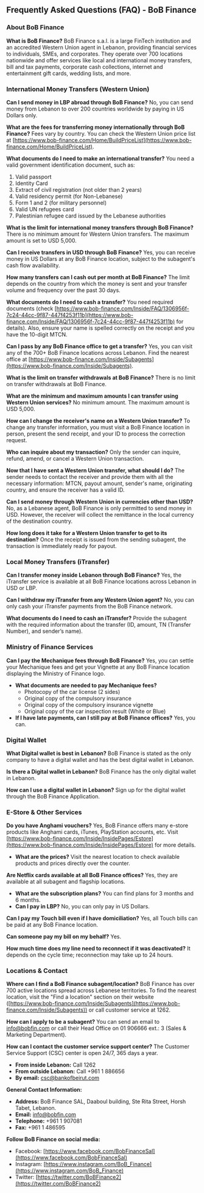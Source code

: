## Frequently Asked Questions (FAQ) - BoB Finance

### About BoB Finance

**What is BoB Finance?**
BoB Finance s.a.l. is a large FinTech institution and an accredited Western Union agent in Lebanon, providing financial services to individuals, SMEs, and corporates. They operate over 700 locations nationwide and offer services like local and international money transfers, bill and tax payments, corporate cash collections, internet and entertainment gift cards, wedding lists, and more.

### International Money Transfers (Western Union)

**Can I send money in LBP abroad through BoB Finance?**
No, you can send money from Lebanon to over 200 countries worldwide by paying in US Dollars only.

**What are the fees for transferring money internationally through BoB Finance?**
Fees vary by country. You can check the Western Union price list at [https://www.bob-finance.com/Home/BuildPriceList](https://www.bob-finance.com/Home/BuildPriceList).

**What documents do I need to make an international transfer?**
You need a valid government identification document, such as:
1.  Valid passport
2.  Identity Card
3.  Extract of civil registration (not older than 2 years)
4.  Valid residency permit (for Non-Lebanese)
5.  Form 1 and 2 (for military personnel)
6.  Valid UN refugees card
7.  Palestinian refugee card issued by the Lebanese authorities

**What is the limit for international money transfers through BoB Finance?**
There is no minimum amount for Western Union transfers. The maximum amount is set to USD 5,000.

**Can I receive transfers in USD through BoB Finance?**
Yes, you can receive money in US Dollars at any BoB Finance location, subject to the subagent's cash flow availability.

**How many transfers can I cash out per month at BoB Finance?**
The limit depends on the country from which the money is sent and your transfer volume and frequency over the past 30 days.

**What documents do I need to cash a transfer?**
You need required documents (check [https://www.bob-finance.com/Inside/FAQ/1306956f-7c24-44cc-9f87-447f4253f11b](https://www.bob-finance.com/Inside/FAQ/1306956f-7c24-44cc-9f87-447f4253f11b) for details). Also, ensure your name is spelled correctly on the receipt and you have the 10-digit MTCN.

**Can I pass by any BoB Finance office to get a transfer?**
Yes, you can visit any of the 700+ BoB Finance locations across Lebanon. Find the nearest office at [https://www.bob-finance.com/Inside/Subagents](https://www.bob-finance.com/Inside/Subagents).

**What is the limit on transfer withdrawals at BoB Finance?**
There is no limit on transfer withdrawals at BoB Finance.

**What are the minimum and maximum amounts I can transfer using Western Union services?**
No minimum amount. The maximum amount is USD 5,000.

**How can I change the receiver's name on a Western Union transfer?**
To change any transfer information, you must visit a BoB Finance location in person, present the send receipt, and your ID to process the correction request.

**Who can inquire about my transaction?**
Only the sender can inquire, refund, amend, or cancel a Western Union transaction.

**Now that I have sent a Western Union transfer, what should I do?**
The sender needs to contact the receiver and provide them with all the necessary information: MTCN, payout amount, sender's name, originating country, and ensure the receiver has a valid ID.

**Can I send money through Western Union in currencies other than USD?**
No, as a Lebanese agent, BoB Finance is only permitted to send money in USD. However, the receiver will collect the remittance in the local currency of the destination country.

**How long does it take for a Western Union transfer to get to its destination?**
Once the receipt is issued from the sending subagent, the transaction is immediately ready for payout.

### Local Money Transfers (iTransfer)

**Can I transfer money inside Lebanon through BoB Finance?**
Yes, the iTransfer service is available at all BoB Finance locations across Lebanon in USD or LBP.

**Can I withdraw my iTransfer from any Western Union agent?**
No, you can only cash your iTransfer payments from the BoB Finance network.

**What documents do I need to cash an iTransfer?**
Provide the subagent with the required information about the transfer (ID, amount, TN (Transfer Number), and sender’s name).

### Ministry of Finance Services

**Can I pay the Mechanique fees through BoB Finance?**
Yes, you can settle your Mechanique fees and get your Vignette at any BoB Finance location displaying the Ministry of Finance logo.

*   **What documents are needed to pay Mechanique fees?**
    *   Photocopy of the car license (2 sides)
    *   Original copy of the compulsory insurance
    *   Original copy of the compulsory insurance vignette
    *   Original copy of the car inspection result (White or Blue)
*   **If I have late payments, can I still pay at BoB Finance offices?**
    Yes, you can.

### Digital Wallet

**What Digital wallet is best in Lebanon?**
BoB Finance is stated as the only company to have a digital wallet and has the best digital wallet in Lebanon.

**Is there a Digital wallet in Lebanon?**
BoB Finance has the only digital wallet in Lebanon.

**How can I use a digital wallet in Lebanon?**
Sign up for the digital wallet through the BoB Finance Application.

### E-Store & Other Services

**Do you have Anghami vouchers?**
Yes, BoB Finance offers many e-store products like Anghami cards, iTunes, PlayStation accounts, etc. Visit [https://www.bob-finance.com/Inside/InsidePages/Estore](https://www.bob-finance.com/Inside/InsidePages/Estore) for more details.

*   **What are the prices?**
    Visit the nearest location to check available products and prices directly over the counter.

**Are Netflix cards available at all BoB Finance offices?**
Yes, they are available at all subagent and flagship locations.

*   **What are the subscription plans?**
    You can find plans for 3 months and 6 months.
*   **Can I pay in LBP?**
    No, you can only pay in US Dollars.

**Can I pay my Touch bill even if I have domiciliation?**
Yes, all Touch bills can be paid at any BoB Finance location.

**Can someone pay my bill on my behalf?**
Yes.

**How much time does my line need to reconnect if it was deactivated?**
It depends on the cycle time; reconnection may take up to 24 hours.

### Locations & Contact

**Where can I find a BoB Finance subagent/location?**
BoB Finance has over 700 active locations spread across Lebanese territories. To find the nearest location, visit the "Find a location" section on their website ([https://www.bob-finance.com/Inside/Subagents](https://www.bob-finance.com/Inside/Subagents)) or call customer service at 1262.

**How can I apply to be a subagent?**
You can send an email to info@bobfin.com or call their Head Office on 01 906666 ext.: 3 (Sales & Marketing Department).

**How can I contact the customer service support center?**
The Customer Service Support (CSC) center is open 24/7, 365 days a year.
*   **From inside Lebanon:** Call 1262
*   **From outside Lebanon:** Call +961 1 886656
*   **By email:** csc@bankofbeirut.com

**General Contact Information:**
*   **Address:** BoB Finance SAL, Daaboul building, Ste Rita Street, Horsh Tabet, Lebanon.
*   **Email:** info@bobfin.com
*   **Telephone:** +961 1 907081
*   **Fax:** +961 1 486595

**Follow BoB Finance on social media:**
*   Facebook: [https://www.facebook.com/BobFinanceSal](https://www.facebook.com/BobFinanceSal)
*   Instagram: [https://www.instagram.com/BoB_Finance](https://www.instagram.com/BoB_Finance)
*   Twitter: [https://twitter.com/BoBFinance2](https://twitter.com/BoBFinance2)